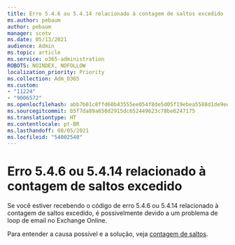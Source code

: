```yaml
---
title: Erro 5.4.6 ou 5.4.14 relacionado à contagem de saltos excedido
ms.author: pebaum
author: pebaum
manager: scotv
ms.date: 05/13/2021
audience: Admin
ms.topic: article
ms.service: o365-administration
ROBOTS: NOINDEX, NOFOLLOW
localization_priority: Priority
ms.collection: Adm_O365
ms.custom:
- "11224"
- "9006572"
ms.openlocfilehash: abb7b01c8ffd60b43555ee054f8de5d05f19ebea5588d1de9ed7f35532cb56ee
ms.sourcegitcommit: b5f7da89a650d2915dc652449623c78be6247175
ms.translationtype: HT
ms.contentlocale: pt-BR
ms.lasthandoff: 08/05/2021
ms.locfileid: "54002540"
---
```

# <a name="error-546-or-5414-related-to-hop-count-exceeded"></a>Erro 5.4.6 ou 5.4.14 relacionado à contagem de saltos excedido

Se você estiver recebendo o código de erro 5.4.6 ou 5.4.14 relacionado à contagem de saltos excedido, é possivelmente devido a um problema de loop de email no Exchange Online.

Para entender a causa possível e a solução, veja [contagem de saltos](/exchange/mail-flow-best-practices/non-delivery-reports-in-exchange-online/fix-error-code-5-4-6-through-5-4-20-in-exchange-online).